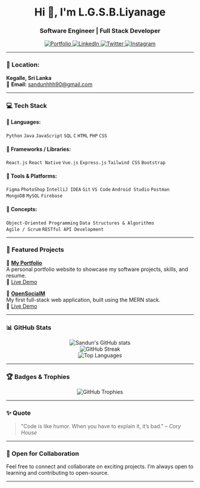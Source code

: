 <h1 align="center">Hi 👋, I'm L.G.S.B.Liyanage</h1>
<h3 align="center">Software Engineer | Full Stack Developer</h3>

<p align="center">
  <a href="https://Sandun441.github.io/Portfolio/" target="_blank">
    <img src="https://img.shields.io/badge/Portfolio-Click_Here-green?style=for-the-badge&logo=github" alt="Portfolio" />
  </a>
  <a href="https://www.linkedin.com/in/sandun-bandara-1477212a7" target="_blank">
    <img src="https://img.shields.io/badge/LinkedIn-Connect-blue?style=for-the-badge&logo=linkedin" alt="LinkedIn" />
  </a>
  <a href="https://x.com/sandunLiyanage_?t=qlBBkXsw6rPAQKgwqgfBOw&s=08" target="_blank">
    <img src="https://img.shields.io/badge/Twitter-Follow-lightblue?style=for-the-badge&logo=twitter" alt="Twitter" />
  </a>
  <a href="https://www.instagram.com/sandun.bandara.5851?igsh=aWE5NGJtN2NmcWpj" target="_blank">
    <img src="https://img.shields.io/badge/Instagram-Follow-pink?style=for-the-badge&logo=instagram" alt="Instagram" />
  </a>
</p>

---

### 📍 Location:
**Kegalle, Sri Lanka**  
📧 **Email:** sandunhhh90@gmail.com

---

### 💻 Tech Stack

#### 🔹 Languages:
`Python` `Java` `JavaScript` `SQL` `C` `HTML` `PHP` `CSS`

#### 🔹 Frameworks / Libraries:
`React.js` `React Native` `Vue.js` `Express.js` `Tailwind CSS` `Bootstrap`

#### 🔹 Tools & Platforms:
`Figma` `PhotoShop` `IntelliJ IDEA` `Git` `VS Code` `Android Studio` `Postman`  
`MongoDB` `MySQL` `Firebase`

#### 🔹 Concepts:
`Object-Oriented Programming` `Data Structures & Algorithms`  
`Agile / Scrum` `RESTful API Development`

---

### 🚀 Featured Projects

📌 **[My Portfolio](https://github.com/Sandun441/Portfolio)**  
A personal portfolio website to showcase my software projects, skills, and resume.  
🔗 [Live Demo](https://Sandun441.github.io/Portfolio/)

📌 **[OpenSocialM](https://github.com/Sandun441/OpenSocialM)**  
My first full-stack web application, built using the MERN stack.  
🔗 [Live Demo](https://open-social-m.vercel.app/)

---

### 📊 GitHub Stats

<p align="center">
  <img src="https://github-readme-stats.vercel.app/api?username=Sandun441&show_icons=true&theme=radical" alt="Sandun's GitHub stats" />
  <br/>
  <img src="https://streak-stats.demolab.com?user=sandun441&theme=radical" alt="GitHub Streak" />
  <br/>
  <img src="https://github-readme-stats.vercel.app/api/top-langs/?username=Sandun441&layout=compact&theme=radical" alt="Top Languages" />
</p>

---

### 🏆 Badges & Trophies

<p align="center">
  <img src="https://github-profile-trophy.vercel.app/?username=Sandun441&theme=radical&no-frame=true&row=1&column=7" alt="GitHub Trophies" />
</p>

---

### ✨ Quote

> "Code is like humor. When you have to explain it, it’s bad." – *Cory House*

---

### 🤝 Open for Collaboration

Feel free to connect and collaborate on exciting projects. I’m always open to learning and contributing to open-source.

---

